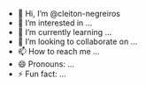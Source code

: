 - 👋 Hi, I’m @cleiton-negreiros
- 👀 I’m interested in ...
- 🌱 I’m currently learning ...
- 💞️ I’m looking to collaborate on ...
- 📫 How to reach me ...
- 😄 Pronouns: ...
- ⚡ Fun fact: ...

<!---
cleiton-negreiros/cleiton-negreiros is a ✨ special ✨ repository because its `README.md` (this file) appears on your GitHub profile.
You can click the Preview link to take a look at your changes.
--->
